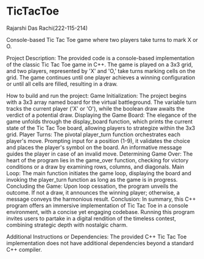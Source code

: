 # TicTacToe
Rajarshi Das Rachi(222-115-214)

Console-based Tic Tac Toe game where two players take turns to mark X or O.

Project Description:
The provided code is a console-based implementation of the classic Tic Tac Toe game in C++. The game is played on a 3x3 grid, and two players, represented by 'X' and 'O,' take turns marking cells on the grid. The game continues until one player achieves a winning configuration or until all cells are filled, resulting in a draw.

How to build and run the project:
Game Initialization:
The project begins with a 3x3 array named board for the virtual battleground. The variable turn tracks the current player ('X' or 'O'), while the boolean draw awaits the verdict of a potential draw.
Displaying the Game Board:
The elegance of the game unfolds through the display_board function, which prints the current state of the Tic Tac Toe board, allowing players to strategize within the 3x3 grid.
Player Turns:
The pivotal player_turn function orchestrates each player's move. Prompting input for a position (1-9), it validates the choice and places the player's symbol on the board. An informative message guides the player in case of an invalid move.
Determining Game Over:
The heart of the program lies in the game_over function, checking for victory conditions or a draw by examining rows, columns, and diagonals.
Main Loop:
The main function initiates the game loop, displaying the board and invoking the player_turn function as long as the game is in progress.
Concluding the Game:
Upon loop cessation, the program unveils the outcome. If not a draw, it announces the winning player; otherwise, a message conveys the harmonious result.
Conclusion:
In summary, this C++ program offers an immersive implementation of Tic Tac Toe in a console environment, with a concise yet engaging codebase. Running this program invites users to partake in a digital rendition of the timeless contest, combining strategic depth with nostalgic charm.

Additional Instructions or Dependencies:
The provided C++ Tic Tac Toe implementation does not have additional dependencies beyond a standard C++ compiler.
